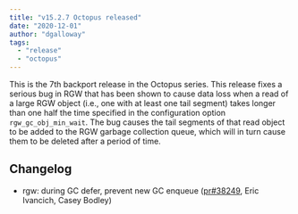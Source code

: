 ```yaml
---
title: "v15.2.7 Octopus released"
date: "2020-12-01"
author: "dgalloway"
tags:
  - "release"
  - "octopus"
---
```


This is the 7th backport release in the Octopus series. This release fixes a serious bug in RGW that has been shown to cause data loss when a read of a large RGW object (i.e., one with at least one tail segment) takes longer than one half the time specified in the configuration option `rgw_gc_obj_min_wait`. The bug causes the tail segments of that read object to be added to the RGW garbage collection queue, which will in turn cause them to be deleted after a period of time.

  

## Changelog

- rgw: during GC defer, prevent new GC enqueue ([pr#38249](https://github.com/ceph/ceph/pull/38249), Eric Ivancich, Casey Bodley)
